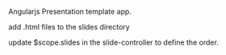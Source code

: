 Angularjs Presentation template app.

add .html files to the slides directory

update $scope.slides in the slide-controller to define the order.
